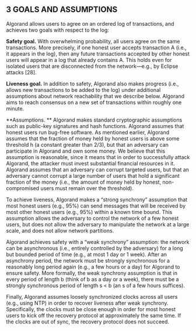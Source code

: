 
## 3 GOALS AND ASSUMPTIONS

Algorand allows users to agree on an ordered log of transactions, and achieves two goals with respect to the log:

**Safety goal.** With overwhelming probability, all users agree on the same transactions.
 More precisely, if one honest user accepts transaction A (i.e., it appears in the log), then any future transactions accepted by other honest users will appear in a log that already contains A.
 This holds even for isolated users that are disconnected from the network—e.g., by Eclipse attacks [28].


**Liveness goal.** In addition to safety, Algorand also makes progress (i.e., allows new transactions to be added to the log) under additional assumptions about network reachability that we describe below.
 Algorand aims to reach consensus on a new set of transactions within roughly one minute.


**Assumptions.
** Algorand makes standard cryptographic assumptions such as public-key signatures and hash functions.
 Algorand assumes that honest users run bug-free software.
 As mentioned earlier, Algorand assumes that the fraction of money held by honest users is above some threshold h (a constant greater than 2/3), but that an adversary can participate in Algorand and own some money.
 We believe that this assumption is reasonable, since it means that in order to successfully attack Algorand, the attacker must invest substantial financial resources in it.
 Algorand assumes that an adversary can corrupt targeted users, but that an adversary cannot corrupt a large number of users that hold a significant fraction of the money (i.e., the amount of money held by honest, non-compromised users must remain over the threshold).


To achieve liveness, Algorand makes a “strong synchrony” assumption that most honest users (e.g., 95%) can send messages that will be received by most other honest users (e.g., 95%) within a known time bound.
 This assumption allows the adversary to control the network of a few honest users, but does not allow the adversary to manipulate the network at a large scale, and does not allow network partitions.


Algorand achieves safety with a “weak synchrony” assumption: the network can be asynchronous (i.e., entirely controlled by the adversary) for a long but bounded period of time (e.g., at most 1 day or 1 week).
 After an asynchrony period, the network must be strongly synchronous for a reasonably long period again (e.g., a few hours or a day) for Algorand to ensure safety.
 More formally, the weak synchrony assumption is that in every period of length b (think of b as a day or a week), there must be a strongly synchronous period of length s < b (an s of a few hours suffices).


Finally, Algorand assumes loosely synchronized clocks across all users (e.g., using NTP) in order to recover liveness after weak synchrony.
 Specifically, the clocks must be close enough in order for most honest users to kick off the recovery protocol at approximately the same time.
 If the clocks are out of sync, the recovery protocol does not succeed.
